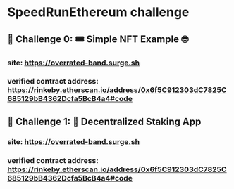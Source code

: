 # SpeedRunEthereum challenge

## 🚩 Challenge 0: 🎟 Simple NFT Example 🤓


### site: https://overrated-band.surge.sh   
### verified contract address: https://rinkeby.etherscan.io/address/0x6f5C912303dC7825C685129bB4362Dcfa5BcB4a4#code


## 🚩 Challenge 1: 🥩 Decentralized Staking App


### site: https://overrated-band.surge.sh   
### verified contract address: https://rinkeby.etherscan.io/address/0x6f5C912303dC7825C685129bB4362Dcfa5BcB4a4#code
> 
